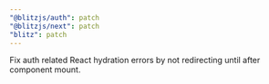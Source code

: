 ```yaml
---
"@blitzjs/auth": patch
"@blitzjs/next": patch
"blitz": patch
---
```


Fix auth related React hydration errors by not redirecting until after component mount.
